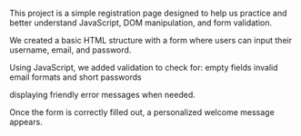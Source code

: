 This project is a simple registration page designed to help us practice and better understand JavaScript, DOM manipulation, and form validation. 

We created a basic HTML structure with a form where users can input their username, email, and password. 

Using JavaScript, we added validation to check for:
empty fields
invalid email formats 
and short passwords

displaying friendly error messages when needed. 

Once the form is correctly filled out, a personalized welcome message appears.